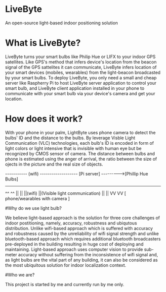# LiveByte
An open-source light-based indoor positioning solution

# What is LiveByte?

LiveByte turns your smart bulbs like Philip Hue or LIFX to your indoor GPS satellites. Like GPS's method that infers device's location from the beacon signal of the GPS sattelites it can communicate, LiveByte infers location of your smart devices (mobiles, wearables) from the light-beacon broadcasted by your smart bulbs. To deploy LiveByte, you only need a small and cheap server like Raspherry Pi to host LiveByte server application to control your smart bulb, and LiveByte client application installed in your phone to communicate with your smart bulb via your device's camera and get your location. 

# How does it work?

With your phone in your palm, LightByte uses phone camera to detect the bulbs' ID and the distance to the bulbs. By leverage Visble Light Communication (VLC) technologies, each bulb's ID is encoded in form of light colors or light intensive that is invisible with human eye but be recognized by CMOS sensor of camera. The distance between bulbs and phone is estimated using the anger of arrival, the ratio between the size of ojects in the picture and the real size of objects.

-----------	  (wifi)  -------------------
[Pi server] --------->[Phillip Hue Bulbs]
-----------			  -------------------
^^                          ^^
||                          ||
||(wifi)                    ||(Visible light communication) 
||                          ||
VV                          VV
[ phone/wearables with camera ]

#Why do we use light bulb?

We believe light-based approach is the solution for three core challenges of indoor postitioning, namely, accuracy, robustness and ubiqutous distribution. Unlike wifi-based approach which is suffered with accuracy and robustness caused by the unreliability of wifi signal strength and unlike bluetooth-based approach which requires additional bluetooth broadcasters pre-deployed in the building resulting in huge cost of deploying and maintaining. Light-based approach uses computer vision to provide sub-meter accuracy without suffering from the inconsistence of wifi signal and, as light bulbs are the vital part of any building, it can also be considered as the most ubiquitous solution for indoor localization context.   

#Who we are?

This project is started by me and currently run by me only.


